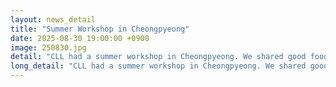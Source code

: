```yaml
---
layout: news_detail
title: "Summer Workshop in Cheongpyeong"
date: 2025-08-30 19:00:00 +0900
image: 250830.jpg
detail: "CLL had a summer workshop in Cheongpyeong. We shared good food and great conversations. We’re recharged for the semester to come!"
long_detail: "CLL had a summer workshop in Cheongpyeong. We shared good food and great conversations. We’re recharged for the semester to come!"
---
```

